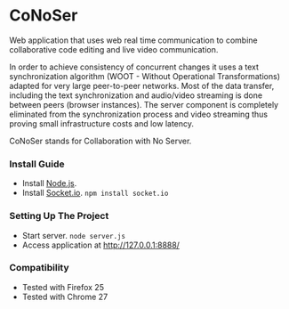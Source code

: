 CoNoSer
=======
Web application that uses web real time communication to combine collaborative code editing and live video communication.

In order to achieve consistency of concurrent changes it uses a text synchronization algorithm (WOOT - Without Operational Transformations) adapted for very large peer-to-peer networks. Most of the data transfer, including the text synchronization and audio/video streaming is done between peers (browser instances). The server component is completely eliminated from the synchronization process and video streaming thus proving small infrastructure costs and low latency.

CoNoSer stands for Collaboration with No Server.

### Install Guide ###
* Install [Node.js](http://nodejs.org/).
* Install [Socket.io](http://socket.io/). `npm install socket.io`

### Setting Up The Project ###
* Start server. `node server.js`
* Access application at http://127.0.0.1:8888/

### Compatibility ###
* Tested with Firefox 25
* Tested with Chrome 27